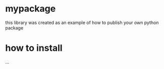 # mypackage
this library was created as an example of how to publish your own python package 

# how to install
...